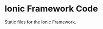 Ionic Framework Code
==========

Static files for the [Ionic Framework](http://ionicframework.com/).
